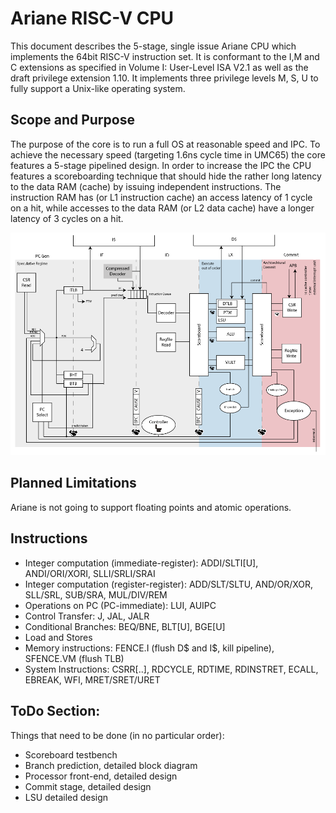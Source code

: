 # Ariane RISC-V CPU

This document describes the 5-stage, single issue Ariane CPU which implements the 64bit RISC-V instruction set. It is conformant to the I,M and C extensions as specified in Volume I: User-Level ISA V2.1 as well as the draft privilege extension 1.10. It implements three privilege levels M, S, U to fully support a Unix-like operating system.

## Scope and Purpose

The purpose of the core is to run a full OS at reasonable speed and IPC. To achieve the necessary speed (targeting 1.6ns cycle time in UMC65) the core features a 5-stage pipelined design. In order to increase the IPC the CPU features a scoreboarding technique that should hide the rather long latency to the data RAM (cache) by issuing independent instructions.
The instruction RAM has (or L1 instruction cache) an access latency of 1 cycle on a hit, while accesses to the data RAM (or L2 data cache) have a longer latency of 3 cycles on a hit.

![Ariane Block Diagram](fig/ariane_overview.png)

## Planned Limitations

Ariane is not going to support floating points and atomic operations.

## Instructions

- Integer computation (immediate-register): ADDI/SLTI[U], ANDI/ORI/XORI, SLLI/SRLI/SRAI
- Integer computation (register-register): ADD/SLT/SLTU, AND/OR/XOR, SLL/SRL, SUB/SRA, MUL/DIV/REM
- Operations on PC (PC-immediate): LUI, AUIPC
- Control Transfer: J, JAL, JALR
- Conditional Branches: BEQ/BNE, BLT[U], BGE[U]
- Load and Stores
- Memory instructions: FENCE.I (flush D$ and I$, kill pipeline), SFENCE.VM (flush TLB)
- System Instructions: CSRR[..], RDCYCLE, RDTIME, RDINSTRET, ECALL, EBREAK, WFI, MRET/SRET/URET

## ToDo Section:

Things that need to be done (in no particular order):

- Scoreboard testbench
- Branch prediction, detailed block diagram
- Processor front-end, detailed design
- Commit stage, detailed design
- LSU detailed design